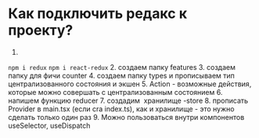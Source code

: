# Как подключить редакс к проекту?
1. 
```npm i redux```
```npm i react-redux```
2. создаем папку features
3. создаем папку для фичи counter
4. создаем папку types и прописываем тип централизованного состояния и экшен
5. Action - возможные действия, которые можно совершать с централизованным состоянием
6. напишем функцию reducer
7. создадим  хранилище -store 
8. прописать Provider в main.tsx (если cra index.ts), как и хранилище -
это нужно сделать только один раз
9. Можно пользоваться внутри компонентов useSelector, useDispatch